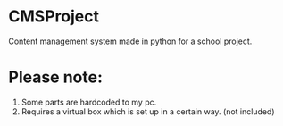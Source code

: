 # CMSProject
Content management system made in python for a school project.

# Please note: 
1. Some parts are hardcoded to my pc. 
2. Requires a virtual box which is set up in a certain way. (not included)

